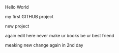 Hello World


my first GITHUB project


new project


again edit here
never make ur books be ur best friend


meaking new change again in 2nd day


